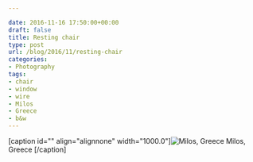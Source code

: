 ```yaml
---

date: 2016-11-16 17:50:00+00:00
draft: false
title: Resting chair
type: post
url: /blog/2016/11/resting-chair
categories:
- Photography
tags:
- chair
- window
- wire
- Milos
- Greece
- b&w
---
```


[caption id="" align="alignnone" width="1000.0"]![ Milos, Greece ](/images/2016-11-16-201611resting-chair/image-asset.jpeg)
 Milos, Greece [/caption]
